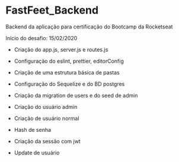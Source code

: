 # FastFeet_Backend
Backend da aplicação para certificação do Bootcamp da Rocketseat

Início do desafio: 15/02/2020

 - Criação do app.js, server.js e routes.js

 - Configuração do eslint, prettier, editorConfig

 - Criação de uma estrutura básica de pastas

 - Configuração do Sequelize e do BD postgres

 - Criação da migration de users e do seed de admin

 - Criação do usuário admin

 - Criação de usuário normal

 - Hash de senha

 - Criação da sessão com jwt

 - Update de usuário





